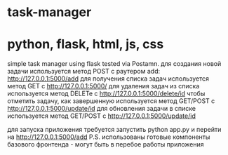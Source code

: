 # task-manager
# python, flask, html, js, css
simple task manager using flask 
tested via Postamn.
для создания новой задачи используется метод POST с раутером add:
http://127.0.0.1:5000/add
для получения списка задач используется метод GET c http://127.0.0.1:5000/
для удаления задач из списка используется метод DELETe с http://127.0.0.1:5000/delete/id
чтобы отметить задачу, как завершенную используется метод GET/POST c http://127.0.0.1:5000/update/id
для обновления задачи в списке используется метод GET/POST c http://127.0.0.1:5000/update/id

для запуска приложения требуется запустить python app.py и перейти на http://127.0.0.1:5000/add
P.S. использованы готовые компоненты базового фронтенда - могут быть в перебое работы приложения

